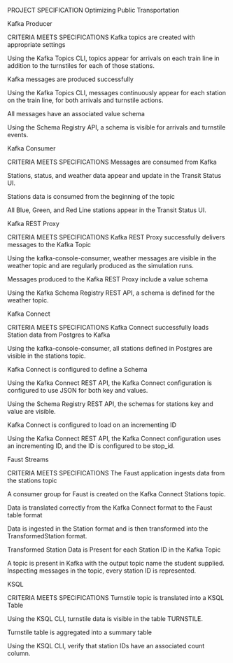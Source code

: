 PROJECT SPECIFICATION
Optimizing Public Transportation

Kafka Producer

CRITERIA
MEETS SPECIFICATIONS
Kafka topics are created with appropriate settings

Using the Kafka Topics CLI, topics appear for arrivals on each train line in addition to the turnstiles for each of those stations.

Kafka messages are produced successfully

Using the Kafka Topics CLI, messages continuously appear for each station on the train line, for both arrivals and turnstile actions.

All messages have an associated value schema

Using the Schema Registry API, a schema is visible for arrivals and turnstile events.

Kafka Consumer

CRITERIA
MEETS SPECIFICATIONS
Messages are consumed from Kafka

Stations, status, and weather data appear and update in the Transit Status UI.

Stations data is consumed from the beginning of the topic

All Blue, Green, and Red Line stations appear in the Transit Status UI.

Kafka REST Proxy

CRITERIA
MEETS SPECIFICATIONS
Kafka REST Proxy successfully delivers messages to the Kafka Topic

Using the kafka-console-consumer, weather messages are visible in the weather topic and are regularly produced as the simulation runs.

Messages produced to the Kafka REST Proxy include a value schema

Using the Kafka Schema Registry REST API, a schema is defined for the weather topic.

Kafka Connect

CRITERIA
MEETS SPECIFICATIONS
Kafka Connect successfully loads Station data from Postgres to Kafka

Using the kafka-console-consumer, all stations defined in Postgres are visible in the stations topic.

Kafka Connect is configured to define a Schema

Using the Kafka Connect REST API, the Kafka Connect configuration is configured to use JSON for both key and values.

Using the Schema Registry REST API, the schemas for stations key and value are visible.

Kafka Connect is configured to load on an incrementing ID

Using the Kafka Connect REST API, the Kafka Connect configuration uses an incrementing ID, and the ID is configured to be stop_id.

Faust Streams

CRITERIA
MEETS SPECIFICATIONS
The Faust application ingests data from the stations topic

A consumer group for Faust is created on the Kafka Connect Stations topic.

Data is translated correctly from the Kafka Connect format to the Faust table format

Data is ingested in the Station format and is then transformed into the TransformedStation format.

Transformed Station Data is Present for each Station ID in the Kafka Topic

A topic is present in Kafka with the output topic name the student supplied. Inspecting messages in the topic, every station ID is represented.

KSQL

CRITERIA
MEETS SPECIFICATIONS
Turnstile topic is translated into a KSQL Table

Using the KSQL CLI, turnstile data is visible in the table TURNSTILE.

Turnstile table is aggregated into a summary table

Using the KSQL CLI, verify that station IDs have an associated count column.
